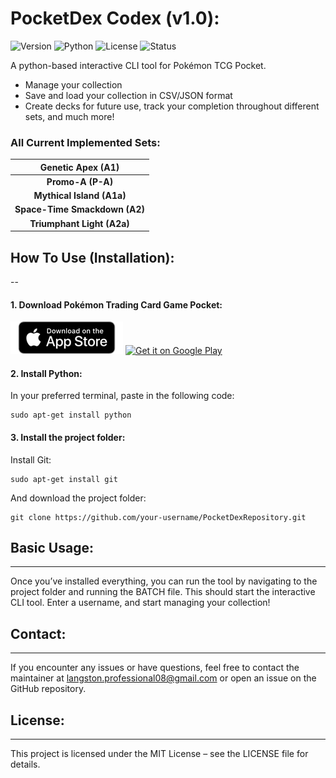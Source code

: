 # PocketDex Codex (v1.0):
![Version](https://img.shields.io/badge/Version-1.0.0-lightgrey)  ![Python](https://img.shields.io/badge/Python-3.10%2B-lightgrey) ![License](https://img.shields.io/badge/License-MIT-lightgrey) ![Status](https://img.shields.io/badge/Status-Active-lightgrey)

A python-based interactive CLI tool for Pokémon TCG Pocket.

- Manage your collection
- Save and load your collection in CSV/JSON format
- Create decks for future use, track your completion throughout different sets, and much more!

### All Current Implemented Sets:

|**Genetic Apex (A1)**
|:-:
|**Promo-A (P-A)**
|**Mythical Island (A1a)**
|**Space-Time Smackdown (A2)**
|**Triumphant Light (A2a)**

## How To Use (Installation):
--
#### 1. Download Pokémon Trading Card Game Pocket:
[![Download on the App Store](https://raw.githubusercontent.com/langstonstewart/PocketDex-Codex/refs/heads/main/images/app-store-badge-en.webp)](https://apps.apple.com/app/id6479970832) [![Get it on Google Play](https://upload.wikimedia.org/wikipedia/commons/7/78/Google_Play_Store_badge_EN.svg)](https://play.google.com/store/apps/details?id=jp.pokemon.pokemontcgp)


#### 2. Install Python:
 In your preferred terminal, paste in the following code:

````
sudo apt-get install python
````
#### 3. Install the project folder:
Install Git:
````
sudo apt-get install git
````
And download the project folder:
````
git clone https://github.com/your-username/PocketDexRepository.git
````

## Basic Usage:
---
Once you’ve installed everything, you can run the tool by navigating to the project folder and running the BATCH file.
This should start the interactive CLI tool. 
Enter a username, and start managing your collection!

## Contact:
---
If you encounter any issues or have questions, feel free to contact the maintainer at langston.professional08@gmail.com or open an issue on the GitHub repository.

## License:
---
This project is licensed under the MIT License – see the LICENSE file for details.



